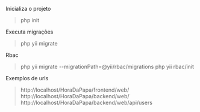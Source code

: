 Inicializa o projeto
>php init

Executa migrações
>php yii migrate

Rbac
>php yii migrate --migrationPath=@yii/rbac/migrations
>php yii rbac/init

Exemplos de urls
>http://localhost/HoraDaPapa/frontend/web/
>http://localhost/HoraDaPapa/backend/web/
>http://localhost/HoraDaPapa/backend/web/api/users